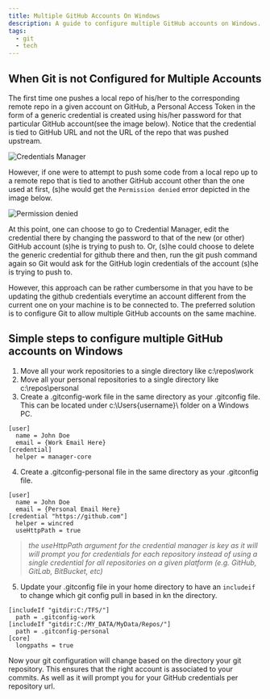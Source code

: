 ```yaml
---
title: Multiple GitHub Accounts On Windows
description: A guide to configure multiple GitHub accounts on Windows.
tags:
  - git
  - tech
---
```

## When Git is not Configured for Multiple Accounts
The first time one pushes a local repo of his/her to the corresponding remote repo in a given account on GitHub, a Personal Access Token in the form of a generic credential is created using his/her password for that particular GitHub account(see the image below). Notice that the credential is tied to GitHub URL and not the URL of the repo that was pushed upstream.

![Credentials Manager](/blog/img/posts/multiple-github-accounts-in-windows/credentials-for-1st-github-push.png)

However, if one were to attempt to push some code from a local repo up to a remote repo that is tied to another GitHub account other than the one used at first, (s)he would get the `Permission denied` error depicted in the image below.

![Permission denied](/blog/img/posts/multiple-github-accounts-in-windows/remote-push-error-on-2nd-github-account.png)

At this point, one can choose to go to Credential Manager, edit the credential there by changing the password to that of the new (or other) GitHub account (s)he is trying to push to. Or, (s)he could choose to delete the generic credential for github there and then, run the git push command again so Git would ask for the GitHub login credentials of the account (s)he is trying to push to.

However, this approach can be rather cumbersome in that you have to be updating the github credentials everytime an account different from the current one on your machine is to be connected to. The preferred solution is to configure Git to allow multiple GitHub accounts on the same machine.

## Simple steps to configure multiple GitHub accounts on Windows
1. Move all your work repositories to a single directory like c:\repos\work
2. Move all your personal repositories to a single directory like c:\repos\personal
3. Create a .gitconfig-work file in the same directory as your .gitconfig file. This can be located under c:\Users\{username}\ folder on a Windows PC.
```
[user]
  name = John Doe
  email = {Work Email Here}
[credential]
  helper = manager-core
```
4. Create a .gitconfig-personal file in the same directory as your .gitconfig file.
```
[user]
  name = John Doe
  email = {Personal Email Here}
[credential "https://github.com"]
  helper = wincred
  useHttpPath = true
```
> _the useHttpPath argument for the credential manager is key as it will will prompt you for credentials for each repository instead of using a single credential for all repositories on a given platform (e.g. GitHub, GitLab, BitBucket, etc)_
5. Update your .gitconfig file in your home directory to have an `includeif` to change which git config pull in based in kn the directory.
```
[includeIf "gitdir:C:/TFS/"]
  path = .gitconfig-work
[includeIf "gitdir:C:/MY_DATA/MyData/Repos/"]
  path = .gitconfig-personal
[core]
  longpaths = true
```
Now your git configuration will change based on the directory your git repository. This ensures that the right account is associated to your commits. As well as it will prompt you for your GitHub credentials per repository url.